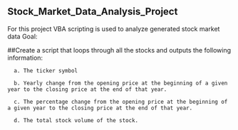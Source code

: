 Stock_Market_Data_Analysis_Project
----------------------------------
For this project VBA scripting is used to analyze generated stock market data
Goal:

##Create a script that loops through all the stocks and outputs the following information:

      a. The ticker symbol

      b. Yearly change from the opening price at the beginning of a given year to the closing price at the end of that year.

      c. The percentage change from the opening price at the beginning of a given year to the closing price at the end of that year.

      d. The total stock volume of the stock. 
  
